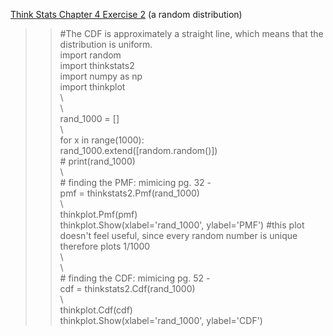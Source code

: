 [Think Stats Chapter 4 Exercise 2](http://greenteapress.com/thinkstats2/html/thinkstats2005.html#toc41) (a random distribution)

>> \#The CDF is approximately a straight line, which means that the distribution is uniform.  
import random  
import thinkstats2  
import numpy as np  
import thinkplot  
\  
\  
rand_1000 = []  
\  
for x in range(1000):   
    rand_1000.extend([random.random()])  
\# print(rand_1000)  
\  
\# finding the PMF: mimicing pg. 32 -   
pmf = thinkstats2.Pmf(rand_1000)  
\  
thinkplot.Pmf(pmf)  
thinkplot.Show(xlabel='rand_1000', ylabel='PMF')  #this plot doesn't feel useful, since every random number is unique therefore plots 1/1000  
\  
\  
\# finding the CDF: mimicing pg. 52 -   
cdf = thinkstats2.Cdf(rand_1000)  
\  
thinkplot.Cdf(cdf)  
thinkplot.Show(xlabel='rand_1000', ylabel='CDF')  
